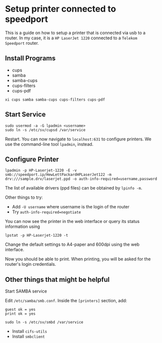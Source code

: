 # Setup printer connected to speedport

This is a guide on how to setup a printer that is connected via usb to a router. In my case, it is a `HP LaserJet 1220` connected to a `Telekom Speedport` router.

## Install Programs

* cups
* samba
* samba-cups
* cups-filters
* cups-pdf

```
xi cups samba samba-cups cups-filters cups-pdf
```


## Start Service

```
sudo usermod -a -G lpadmin <username>
sudo ln -s /etc/sv/cupsd /var/service
```

Restart. You can now navigate to `localhost:631` to configure printers. We use the command-line tool `lpadmin`, instead.


## Configure Printer

```
lpadmin -p HP-Laserjet-1220 -E -v smb://speedport.ip/HewLettPackardHPLaserJet122 -m drv:///sample.drv/laserjet.ppd -o auth-info-required=username,password
```

The list of available drivers (ppd files) can be obtained by `lpinfo -m`.

Other things to try:

* Add `-U username` where username is the login of the router
* Try `auth-info-required=negotiate`

You can now see the printer in the web interface or query its status information using

```
lpstat -p HP-Laserjet-1220 -t
```

Change the default settings to A4-paper and 600dpi using the web interface.

Now you should be able to print. When printing, you will be asked for the router's login credentials.


## Other things that might be helpful

Start SAMBA service

Edit `/etc/samba/smb.conf`. Inside the `[printers]` section, add:

```
guest ok = yes
print ok = yes
```

```
sudo ln -s /etc/sv/smbd /var/service
```

* Install `cifs-utils`
* Install `smbclient`
